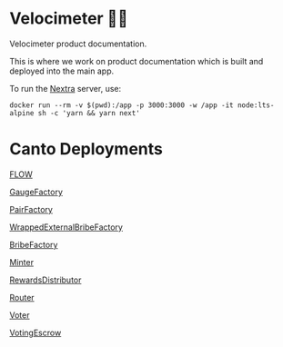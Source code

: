 # Velocimeter 🌊📃

Velocimeter product documentation.

This is where we work on product documentation which is built and deployed
into the main app.

To run the [Nextra](https://nextra.vercel.app) server, use:
```
docker run --rm -v $(pwd):/app -p 3000:3000 -w /app -it node:lts-alpine sh -c 'yarn && yarn next'
```
# Canto Deployments
[FLOW](https://evm.explorer.canto.io/token/0x2Baec546a92cA3469f71b7A091f7dF61e5569889)

[GaugeFactory](https://evm.explorer.canto.io/address/0xa472b00ddcf03f099db954c70133dd6f0c5fcc26)

[PairFactory](https://evm.explorer.canto.io/address/0xb12aF64E128A1D4489D13314eB4Df81cBCE126aC)

[WrappedExternalBribeFactory](https://evm.explorer.canto.io/address/0x3a9238141a4655d0dC907e18BBf9c21b843F09c7)

[BribeFactory](https://evm.explorer.canto.io/address/0xa9fa811Cc3BDdF9ba8dAC435f26B77525Eb3B546)

[Minter](https://evm.explorer.canto.io/address/0x0cEd59FF9BDe47b2F5F0EDD2FdFfA6a0116d91Cd)

[RewardsDistributor](https://evm.explorer.canto.io/address/0x19E1eef506eE61A58d1AAa11635361bBaE5D0676)

[Router](https://evm.explorer.canto.io/address/0x9B2920e72dF6E1A7053bEa7235c65079F5104398)

[Voter](https://evm.explorer.canto.io/address/0xC5B58aE761a77fF16d548dE9b42933c8FBfe4c33)

[VotingEscrow](https://evm.explorer.canto.io/address/0x990efF367C6c4aece43c1E98099061c897730F27)
